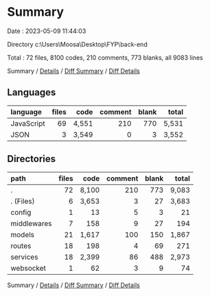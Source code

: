 # Summary

Date : 2023-05-09 11:44:03

Directory c:\\Users\\Moosa\\Desktop\\FYP\\back-end

Total : 72 files,  8100 codes, 210 comments, 773 blanks, all 9083 lines

Summary / [Details](details.md) / [Diff Summary](diff.md) / [Diff Details](diff-details.md)

## Languages
| language | files | code | comment | blank | total |
| :--- | ---: | ---: | ---: | ---: | ---: |
| JavaScript | 69 | 4,551 | 210 | 770 | 5,531 |
| JSON | 3 | 3,549 | 0 | 3 | 3,552 |

## Directories
| path | files | code | comment | blank | total |
| :--- | ---: | ---: | ---: | ---: | ---: |
| . | 72 | 8,100 | 210 | 773 | 9,083 |
| . (Files) | 6 | 3,653 | 3 | 27 | 3,683 |
| config | 1 | 13 | 5 | 3 | 21 |
| middlewares | 7 | 158 | 9 | 27 | 194 |
| models | 21 | 1,617 | 100 | 150 | 1,867 |
| routes | 18 | 198 | 4 | 69 | 271 |
| services | 18 | 2,399 | 86 | 488 | 2,973 |
| websocket | 1 | 62 | 3 | 9 | 74 |

Summary / [Details](details.md) / [Diff Summary](diff.md) / [Diff Details](diff-details.md)